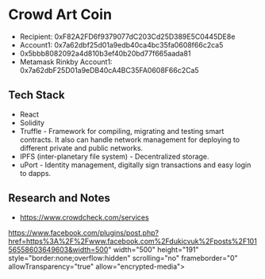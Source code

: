 # Crowd Art Coin
* Recipient: 0xF82A2FD6f9379077dC203Cd25D389E5C0445DE8e
* Account1: 0x7a62dbf25d01a9edb40ca4bc35fa0608f66c2ca5
* 0x5bbb8082092a4d810b3ef40b20bd77f665aada81
* Metamask Rinkby Account1: 0x7a62dbF25D01a9eDB40cA4BC35FA0608F66c2Ca5

## Tech Stack
* React
* Solidity
* Truffle - Framework for compiling, migrating and testing smart contracts.  It also can handle network management for deploying to different private and public networks.
* IPFS (inter-planetary file system) - Decentralized storage.
* uPort - Identity management, digitally sign transactions and easy login to dapps.

## Research and Notes
* https://www.crowdcheck.com/services

https://www.facebook.com/plugins/post.php?href=https%3A%2F%2Fwww.facebook.com%2Fdukicvuk%2Fposts%2F10156558603649603&width=500" width="500" height="191" style="border:none;overflow:hidden" scrolling="no" frameborder="0" allowTransparency="true" allow="encrypted-media"></iframe>
